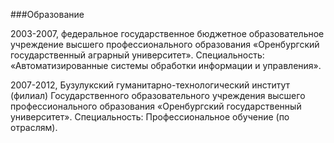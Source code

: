 ###Образование<br>

2003-2007, федеральное государственное бюджетное образовательное учреждение высшего профессионального образования «Оренбургский государственный аграрный университет». Специальность: «Автоматизированные системы обработки информации и управления».<br>

2007-2012, Бузулукский гуманитарно-технологический институт (филиал) Государственного образовательного учреждения высшего профессионального образования «Оренбургский государственный университет». Специальность: Профессиональное обучение (по отраслям).<br>
